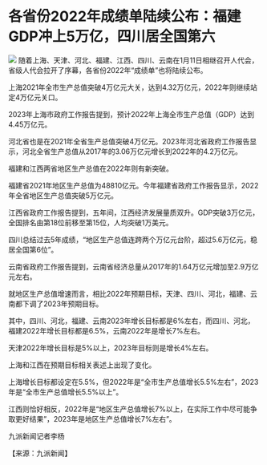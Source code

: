 # 各省份2022年成绩单陆续公布：福建GDP冲上5万亿，四川居全国第六

![](https://inews.gtimg.com/newsapp_bt/0/15579203811/1000)
随着上海、天津、河北、福建、江西、四川、云南在1月11日相继召开人代会，省级人代会拉开了序幕，各省份2022年“成绩单”也将陆续公布。

上海2021年全市生产总值突破4万亿元大关，达到4.32万亿元，2022年则继续站定4万亿元关口。

2023年上海市政府工作报告提到，预计2022年上海全市生产总值（GDP）达到4.45万亿元。

河北省也是在2021年全省生产总值突破4万亿元。2023年河北省政府工作报告显示，河北全省生产总值从2017年的3.06万亿元增长到2022年的4.2万亿元。

福建和江西两省地区生产总值在2022年则有新突破。

福建省2021年地区生产总值为48810亿元。今年福建省政府工作报告显示，2022年全省地区生产总值突破5万亿元。

江西省政府工作报告提到，五年间，江西经济发展量质双升。GDP突破3万亿元，全国排名由第18位前移至第15位，人均突破1万美元。

四川总结过去5年成绩，“地区生产总值连跨两个万亿元台阶，超过5.6万亿元，稳居全国第6位”。

云南省政府工作报告提到，云南省经济总量从2017年的1.64万亿元增加至2.9万亿元左右。

就地区生产总值增速而言，相比2022年预期目标，天津、四川、河北，福建、云南都下调了2023年预期目标。

其中，四川、河北，福建、云南2023年增长目标都是6%左右，而四川、河北，福建2022年增长目标都是6.5%，云南2022年是增长7%左右。

天津2022年增长目标是5%以上，2023年目标则是增长4%左右。

上海和江西在预期目标相关表述上出现了变化。

上海增长目标都设定在5.5%，但2022年是“全市生产总值增长5.5%左右”，2023年是“全市生产总值增长5.5%以上”。

江西则恰好相反，2022年是“地区生产总值增长7%以上，在实际工作中尽可能争取更好结果”，2023年是地区生产总值增长7%左右”。

九派新闻记者李杨

【来源：九派新闻】

